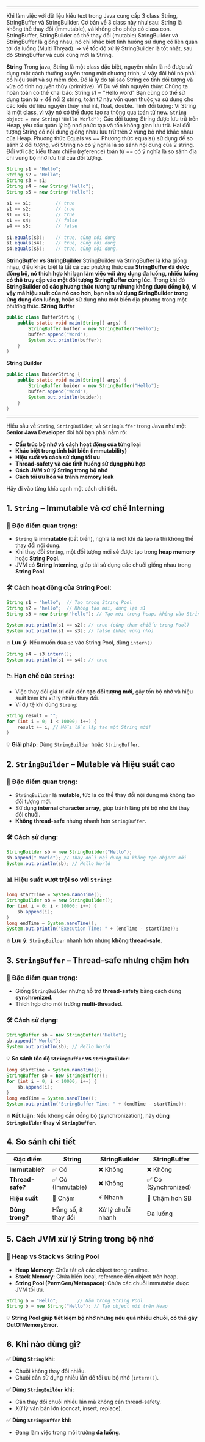 
---
Khi làm việc với dữ liệu kiểu text trong Java cung cấp 3 class String, StringBuffer và StringBuilder. Cơ bản về 3 class này như sau: String là không thể thay đổi (immutable), và không cho phép có class con. StringBuffer, StringBuilder có thể thay đổi (mutable) StringBuilder và StringBuffer là giống nhau, nó chỉ khác biệt tình huống sử dụng có liên quan tới đa luồng (Multi Thread). => về tốc độ xử lý StringBuilder là tốt nhất, sau đó StringBuffer và cuối cùng mới là String.


**String** Trong java, String là một class đặc biệt, nguyên nhân là nó được sử dụng một cách thường xuyên trong một chương trình, vì vậy đòi hỏi nó phải có hiệu suất và sự mềm dẻo. Đó là lý do tại sao String có tính đối tượng và vừa có tính nguyên thủy (primitive). Ví Dụ về tính nguyên thủy: Chúng ta hoàn toàn có thể khai báo: String s1 = "Hello word" Bạn cũng có thể sử dụng toán tử + để nối 2 string, toán tử này vốn quen thuộc và sử dụng cho các kiểu dữ liệu nguyên thủy như int, float, double. Tính đối tượng: Vì String là một class, vì vậy nó có thể được tạo ra thông qua toán tử new. `String object = new String("Hello World");` Các đối tượng String được lưu trữ trên Heap, yêu cầu quản lý bộ nhớ phức tạp và tốn không gian lưu trữ. Hai đối tượng String có nội dung giống nhau lưu trữ trên 2 vùng bộ nhớ khác nhau của Heap. Phương thức Equals vs == Phương thức equals() sử dụng để so sánh 2 đối tượng, với String nó có ý nghĩa là so sánh nội dung của 2 string. Đối với các kiểu tham chiếu (reference) toán tử == có ý nghĩa là so sánh địa chỉ vùng bộ nhớ lưu trữ của đối tượng.

```Java
String s1 = "Hello";
String s2 = "Hello"; 
String s3 = s1;  
String s4 = new String("Hello");  
String s5 = new String("Hello"); 
 
s1 == s1;         // true
s1 == s2;         // true
s1 == s3;         // true
s1 == s4;         // false
s4 == s5;         // false
 
s1.equals(s3);    // true, cùng nội dung
s1.equals(s4);    // true, cùng nội dung
s4.equals(s5);    // true, cùng nội dung.
```

**StringBuffer vs StringBuilder** StringBuilder và StringBuffer là khá giống nhau, điều khác biệt là tất cả các phương thức của **StringBuffer đã được đồng bộ, nó thích hợp khi bạn làm việc với ứng dụng đa luồng, nhiều luồng có thể truy cập vào một đối tượng StringBuffer cùng lúc.** Trong khi đó **StringBuilder có các phương thức tương tự nhưng không được đồng bộ, vì vậy mà hiệu suất của nó cao hơn, bạn nên sử dụng StringBuilder trong ứng dụng đơn luồng,** hoặc sử dụng như một biến địa phương trong một phương thức.
**String Buffer**
```Java
public class BufferString {
    public static void main(String[] args) {
        StringBuffer buffer = new StringBuffer("Hello");
        buffer.append("Word");
        System.out.println(buffer);
    }
}
```
**String Builder**
```Java
public class BuiderString {
    public static void main(String[] args) {
        StringBuffer buider = new StringBuffer("Hello");
        buffer.append("Word");
        System.out.println(buider);
    }
}
```


---
Hiểu sâu về `String`, `StringBuilder`, và `StringBuffer` trong Java như một **Senior Java Developer** đòi hỏi bạn phải nắm rõ:

- **Cấu trúc bộ nhớ và cách hoạt động của từng loại**
- **Khác biệt trong tính bất biến (immutability)**
- **Hiệu suất và cách sử dụng tối ưu**
- **Thread-safety và các tình huống sử dụng phù hợp**
- **Cách JVM xử lý String trong bộ nhớ**
- **Cách tối ưu hóa và tránh memory leak**

Hãy đi vào từng khía cạnh một cách chi tiết.

## 1. `String` – Immutable và cơ chế Interning

### 📌 Đặc điểm quan trọng:

- `String` là **immutable** (bất biến), nghĩa là một khi đã tạo ra thì không thể thay đổi nội dung.
- Khi thay đổi `String`, một đối tượng mới sẽ được tạo trong **heap memory** hoặc **String Pool**.
- JVM có **String Interning**, giúp tái sử dụng các chuỗi giống nhau trong **String Pool**.

### 🛠 Cách hoạt động của String Pool:
```java
String s1 = "hello";  // Tạo trong String Pool
String s2 = "hello";  // Không tạo mới, dùng lại s1
String s3 = new String("hello"); // Tạo mới trong heap, không vào String Pool

System.out.println(s1 == s2); // true (cùng tham chiếu trong Pool)
System.out.println(s1 == s3); // false (khác vùng nhớ)
```
🔥 **Lưu ý:** Nếu muốn đưa `s3` vào String Pool, dùng `intern()`
```java
String s4 = s3.intern();
System.out.println(s1 == s4); // true
```
### 📉 Hạn chế của `String`:

- Việc thay đổi giá trị dẫn đến **tạo đối tượng mới**, gây tốn bộ nhớ và hiệu suất kém khi xử lý nhiều thay đổi.
- Ví dụ tệ khi dùng `String`:
```java
String result = "";
for (int i = 0; i < 10000; i++) {
    result += i; // Mỗi lần lặp tạo một String mới!
}
```
💡 **Giải pháp:** Dùng `StringBuilder` hoặc `StringBuffer`.

## 2. `StringBuilder` – Mutable và Hiệu suất cao

### 📌 Đặc điểm quan trọng:

- `StringBuilder` là **mutable**, tức là có thể thay đổi nội dung mà không tạo đối tượng mới.
- Sử dụng **internal character array**, giúp tránh lãng phí bộ nhớ khi thay đổi chuỗi.
- **Không thread-safe** nhưng nhanh hơn `StringBuffer`.

### 🛠 Cách sử dụng:
```java
StringBuilder sb = new StringBuilder("Hello");
sb.append(" World"); // Thay đổi nội dung mà không tạo object mới
System.out.println(sb); // Hello World
```
### 📊 Hiệu suất vượt trội so với `String`:
```java
long startTime = System.nanoTime();
StringBuilder sb = new StringBuilder();
for (int i = 0; i < 10000; i++) {
    sb.append(i);
}
long endTime = System.nanoTime();
System.out.println("Execution Time: " + (endTime - startTime));
```
🔥 **Lưu ý:** `StringBuilder` nhanh hơn nhưng **không thread-safe**.

## 3. `StringBuffer` – Thread-safe nhưng chậm hơn

### 📌 Đặc điểm quan trọng:

- Giống `StringBuilder` nhưng hỗ trợ **thread-safety** bằng cách dùng **synchronized**.
- Thích hợp cho môi trường **multi-threaded**.

### 🛠 Cách sử dụng:
```java
StringBuffer sb = new StringBuffer("Hello");
sb.append(" World");
System.out.println(sb); // Hello World
```
💡 **So sánh tốc độ `StringBuffer` vs `StringBuilder`:**
```java
long startTime = System.nanoTime();
StringBuffer sb = new StringBuffer();
for (int i = 0; i < 10000; i++) {
    sb.append(i);
}
long endTime = System.nanoTime();
System.out.println("StringBuffer Time: " + (endTime - startTime));
```
🔥 **Kết luận:** Nếu không cần đồng bộ (synchronization), hãy **dùng `StringBuilder` thay vì `StringBuffer`**.

## 4. So sánh chi tiết

|Đặc điểm|String|StringBuilder|StringBuffer|
|---|---|---|---|
|**Immutable?**|✅ Có|❌ Không|❌ Không|
|**Thread-safe?**|✅ Có (Immutable)|❌ Không|✅ Có (Synchronized)|
|**Hiệu suất**|🚫 Chậm|⚡ Nhanh|🐢 Chậm hơn SB|
|**Dùng trong?**|Hằng số, ít thay đổi|Xử lý chuỗi nhanh|Đa luồng|
## 5. Cách JVM xử lý String trong bộ nhớ

### 📌 Heap vs Stack vs String Pool

- **Heap Memory**: Chứa tất cả các object trong runtime.
- **Stack Memory**: Chứa biến local, reference đến object trên heap.
- **String Pool (PermGen/Metaspace)**: Chứa các chuỗi immutable được JVM tối ưu.
```java
String a = "Hello";       // Nằm trong String Pool
String b = new String("Hello"); // Tạo object mới trên Heap
```
💡 **String Pool giúp tiết kiệm bộ nhớ nhưng nếu quá nhiều chuỗi, có thể gây OutOfMemoryError.**

## 6. Khi nào dùng gì?

✅ **Dùng `String` khi:**

- Chuỗi không thay đổi nhiều.
- Chuỗi cần sử dụng nhiều lần để tối ưu bộ nhớ (`intern()`).

✅ **Dùng `StringBuilder` khi:**

- Cần thay đổi chuỗi nhiều lần mà không cần thread-safety.
- Xử lý văn bản lớn (concat, insert, replace).

✅ **Dùng `StringBuffer` khi:**

- Đang làm việc trong môi trường **đa luồng**.


